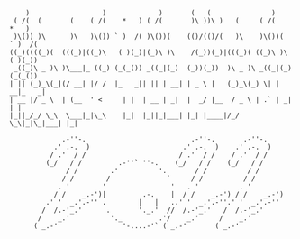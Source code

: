 

        )                  )             )       (   (               )             
     ( /(  (       (    ( /(    *   ) ( /(       )\ ))\ )   (     ( /(      *   )  
     )\()) )\      )\   )\()) ` )  /( )\())(    (()/(()/(   )\    )\())(  ` )  /(  
    ((_)((((_)(  (((_)|((_)\   ( )(_)|(_)\ )\    /(_))(_)|(((_)( ((_)\ )\  ( )(_)) 
     _((_)\ _ )\ )\___|_ ((_) (_(_()) _((_|(_)  (_))(_))  )\ _ )\ _((_|(_)(_(_())  
    | || (_)_\(_|(/ __| |/ /  |_   _|| || | __| | _ \ |   (_)_\(_) \| | __|_   _|  
    | __ |/ _ \  | (__  ' <     | |  | __ | _|  |  _/ |__  / _ \ | .` | _|  | |    
    |_||_/_/ \_\  \___|_|\_\    |_|  |_||_|___| |_| |____|/_/ \_\|_|\_|___| |_|    

                 .-''-.                          .-''-.       .-''-.     
               .' .-.  )                       .' .-.  )    .' .-.  )    
              / .'  / /                       / .'  / /    / .'  / /     
             (_/   / /         .-''` ''-.    (_/   / /    (_/   / /      
                  / /        .'          '.       / /          / /       
                 / /        /              `     / /          / /        
                . '        '                '   . '          . '         
               / /    _.-')|         .-.    |  / /    _.-') / /    _.-') 
             .' '  _.'.-'' .        |   |   ..' '  _.'.-''.' '  _.'.-''  
            /  /.-'_.'      .       '._.'  //  /.-'_.'   /  /.-'_.'      
           /    _.'          '._         .'/    _.'     /    _.'         
          ( _.-'                '-....-'` ( _.-'       ( _.-'            
